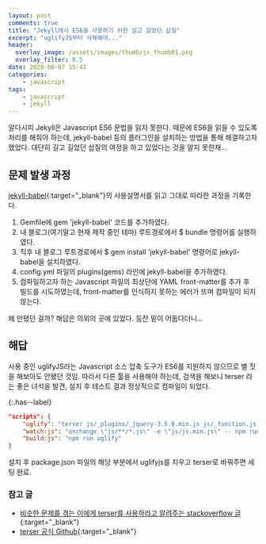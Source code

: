 ```yaml
---
layout: post
comments: true
title: "Jekyll에서 ES6을 사용하기 위한 길고 길었던 삽질"
excerpt: "uglifyJS부터 삭제해야..."
header:
  overlay_image: /assets/images/thumb/js_thumb01.png
  overlay_filter: 0.5
date: 2020-06-07 15:43
categories:
    - javascript
tags:
    - javascript
    - jekyll
---
```

알다시피 Jekyll은 Javascript ES6 문법을 읽지 못한다. 때문에 ES6을 읽을 수 있도록 처리를 해줘야 하는데, jekyll-babel 등의 플러그인을 설치하는 방법을 통해 해결하고자 했었다. 대단히 길고 길었던 삽질의 여정을 하고 있었다는 것을 알지 못한채...

## 문제 발생 과정
[jekyll-babel](https://github.com/babel/jekyll-babel){:target="_blank"}의 사용설명서를 읽고 그대로 따라한 과정을 기록한다.

1. Gemfile에 gem 'jekyll-babel' 코드를 추가하였다.
2. 내 블로그(여기말고 현재 제작 중인 테마) 루트경로에서 $ bundle 명령어를 실행하였다.
3. 직후 내 블로그 루트경로에서 $ gem install 'jekyll-babel' 명령어로 jekyll-babel을 설치하였다.
4. config.yml 파일의 plugins(gems) 라인에 jekyll-babel을 추가하였다.
5. 컴파일하고자 하는 Javascript 파일의 최상단에 YAML front-matter를 추가 후 빌드를 시도하였는데, front-matter를 인식하지 못하는 에러가 뜨며 컴파일이 되지 않는다.

왜 안됐던 걸까? 해답은 의외의 곳에 있었다. 등잔 밑이 어둡다더니...

## 해답

사용 중인 uglifyJS라는 Javascript 소스 압축 도구가 ES6를 지원하지 않으므로 별 짓을 해보아도 안됐던 것임. 따라서 다른 툴을 사용해야 하는데, 검색을 해보니 terser 라는 좋은 녀석을 발견, 설치 후 테스트 결과 정상적으로 컴파일이 되었다.

{:.has--label}
```json
"scripts": {
    "uglify": "terser js/_plugins/_jquery-3.5.0.min.js js/_function.js js/_js.js -c -m -o js/js.min.js",
    "watch:js": "onchange \"js/**/*.js\" -e \"js/js.min.js\" -- npm run build:js",
    "build:js": "npm run uglify"
}
```
설치 후 package.json 파일의 해당 부분에서 uglifyjs를 지우고 terser로 바꿔주면 세팅 완료.

### 참고 글

* [비슷한 문제를 겪는 이에게 terser를 사용하라고 알려주는 stackoverflow 글](https://stackoverflow.com/questions/56709089/cannot-fix-unexpected-token-name-i-expected-punc-from-uglifyjs){:target="_blank"}
* [terser 공식 Github](https://github.com/terser/terser){:target="_blank"}